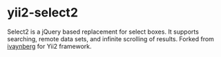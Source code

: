 yii2-select2
============

Select2 is a jQuery based replacement for select boxes. It supports searching, remote data sets, and infinite scrolling of results. Forked from [ivaynberg](https://github.com/ivaynberg/select2) for Yii2 framework.
